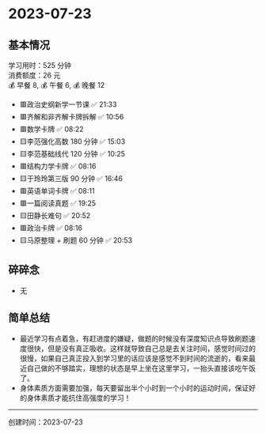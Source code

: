 # 2023-07-23

## 基本情况

学习用时：525 分钟  
消费额度：26 元  
💰 早餐 8, 💰 午餐 6, 💰 晚餐 12

-   🟥政治史纲新学一节课 ✅ 21:33
-   🟥齐解和非齐解卡牌拆解 ✅ 10:56
-   🟥数学卡牌 ✅ 08:22
-   🟨李范强化高数 180 分钟 ✅ 15:03
-   🟨李范基础线代 120 分钟 ✅ 10:25
-   🟥结构力学卡牌 ✅ 08:16
-   🟨于玲玲第三版 90 分钟 ✅ 16:46
-   🟥英语单词卡牌 ✅ 08:11
-   🟥一篇阅读真题 ✅ 19:25
-   🟨田静长难句 ✅ 20:52
-   🟥政治卡牌 ✅ 08:16
-   🟨马原整理 + 刷题 60 分钟 ✅ 20:53

## 碎碎念

- 无

## 简单总结

- 最近学习有点着急，有赶进度的嫌疑，做题的时候没有深度知识点导致刷题速度很快，但是没有真正吸收。这样就导致自己总是去关注时间，感觉时间过的很慢，如果自己真正投入到学习里的话应该是感觉不到时间的流逝的，看来最近自己做的不够踏实，理想的状态是早上坐在这里学习，一抬头直接该吃午饭了。
- 身体素质方面需要加强，每天要留出半个小时到一个小时的运动时间，保证好的身体素质才能抗住高强度的学习！

---

创建时间：2023-07-23